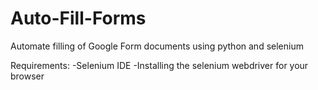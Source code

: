 # Auto-Fill-Forms
Automate filling of Google Form documents using python and selenium

Requirements:
-Selenium IDE
-Installing the selenium webdriver for your browser

